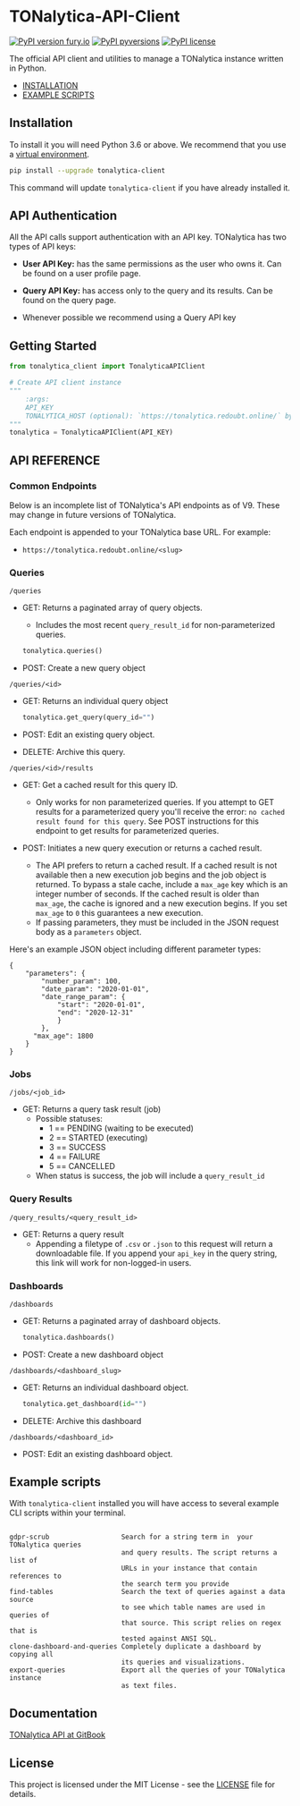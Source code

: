 # TONalytica-API-Client

[![PyPI version fury.io](https://badge.fury.io/py/tonalytica-api-client.svg)](https://pypi.org/project/tonalytica-api-client/)
[![PyPI pyversions](https://img.shields.io/pypi/pyversions/tonalytica-api-client.svg)](https://pypi.python.org/pypi/tonalytica-api-client/)
[![PyPI license](https://img.shields.io/pypi/l/tonalytica-api-client.svg)](https://pypi.python.org/pypi/tonalytica-api-client/)


The official API client and utilities to manage a TONalytica instance written in Python.

- [INSTALLATION](#installation)
- [EXAMPLE SCRIPTS](#example-scripts)


## Installation

To install it you will need Python 3.6 or above. We recommend that you use a [virtual environment].


```bash
pip install --upgrade tonalytica-client
```

This command will update `tonalytica-client` if you have already installed it.

[virtual environment]: https://pythonbasics.org/virtualenv/

## API Authentication
All the API calls support authentication with an API key. TONalytica has two types of API keys:

 - **User API Key:** has the same permissions as the user who owns it. Can be found on a user profile page.
 - **Query API Key:** has access only to the query and its results. Can be found on the query page.

 - Whenever possible we recommend using a Query API key

## Getting Started

```python
from tonalytica_client import TonalyticaAPIClient

# Create API client instance
"""
    :args:
    API_KEY
    TONALYTICA_HOST (optional): `https://tonalytica.redoubt.online/` by default
"""
tonalytica = TonalyticaAPIClient(API_KEY)
```

## API REFERENCE

### Common Endpoints

Below is an incomplete list of TONalytica's API endpoints as of V9. These may change in future versions of TONalytica.

Each endpoint is appended to your TONalytica base URL. For example:

- `https://tonalytica.redoubt.online/<slug>`

### Queries

`/queries`
+ GET: Returns a paginated array of query objects.
	- Includes the most recent `query_result_id` for non-parameterized queries.
  
  	```python 
    tonalytica.queries()
    ```

+ POST: Create a new query object

`/queries/<id>`
+ GET: Returns an individual query object
  	
    ```python 
    tonalytica.get_query(query_id="")
    ```
  
+ POST: Edit an existing query object.
+ DELETE: Archive this query. 


`/queries/<id>/results`


+ GET: Get a cached result for this query ID.
    - Only works for non parameterized queries. If you attempt to GET results
for a parameterized query you'll receive the error: `no cached result found
for this query`. See POST instructions for this endpoint to get results for
parameterized queries.

+ POST: Initiates a new query execution or returns a cached result.
    - The API prefers to return a cached result. If a cached result is not
available then a new execution job begins and the job object is returned. To
bypass a stale cache, include a `max_age` key which is an integer number of
seconds. If the cached result is older than `max_age`, the cache is ignored
and a new execution begins. If you set `max_age` to `0` this guarantees a new
execution.
    - If passing parameters, they must be included in the JSON request body as
a `parameters` object.


Here's an example JSON object including different parameter types:

```
{ 
    "parameters": {
    	"number_param": 100,
    	"date_param": "2020-01-01",
    	"date_range_param": {
    		"start": "2020-01-01",
    		"end": "2020-12-31"
    		}
    	},
      "max_age": 1800
    }
}
```


### Jobs

`/jobs/<job_id>`
+ GET: Returns a query task result (job)
	+ Possible statuses:
		- 1 == PENDING (waiting to be executed)
		- 2 == STARTED (executing)
		- 3 == SUCCESS
		- 4 == FAILURE
		- 5 == CANCELLED
	+ When status is success, the job will include a `query_result_id`

### Query Results

`/query_results/<query_result_id>`
+ GET: Returns a query result
	- Appending a filetype of `.csv` or `.json` to this request will return a downloadable file. If you append your `api_key` in the query string, this link will work for non-logged-in users.

### Dashboards

`/dashboards`
+ GET: Returns a paginated array of dashboard objects.

	```python 
    tonalytica.dashboards()
    ```
 
+ POST: Create a new dashboard object

`/dashboards/<dashboard_slug>`
+ GET: Returns an individual dashboard object.

	```python 
    tonalytica.get_dashboard(id="")
    ```
 
+ DELETE: Archive this dashboard

`/dashboards/<dashboard_id>`
+ POST: Edit an existing dashboard object.


## Example scripts

With `tonalytica-client` installed you will have access to several example CLI scripts within your terminal.

```text

gdpr-scrub                  Search for a string term in  your TONalytica queries
                            and query results. The script returns a list of
                            URLs in your instance that contain references to
                            the search term you provide
find-tables                 Search the text of queries against a data source
                            to see which table names are used in queries of
                            that source. This script relies on regex that is
                            tested against ANSI SQL.
clone-dashboard-and-queries Completely duplicate a dashboard by copying all 
                            its queries and visualizations.
export-queries              Export all the queries of your TONalytica instance
                            as text files.
```

## Documentation

[TONalytica API at GitBook](https://docs.tonalytica.redoubt.online/api-reference#api-authentication)


## License
This project is licensed under the MIT License - see the [LICENSE](LICENSE) file for details.
